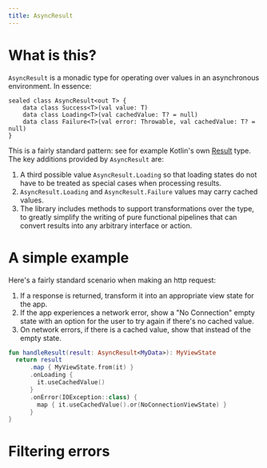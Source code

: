 ```yaml
---
title: AsyncResult
---
```


# What is this?

`AsyncResult` is a monadic type for operating over values in an asynchronous environment. In essence:

```
sealed class AsyncResult<out T> {
    data class Success<T>(val value: T)
    data class Loading<T>(val cachedValue: T? = null)
    data class Failure<T>(val error: Throwable, val cachedValue: T? = null)
}
```

This is a fairly standard pattern: see for example Kotlin's own [Result](https://kotlinlang.org/api/latest/jvm/stdlib/kotlin/-result/index.html) type. The key additions provided by `AsyncResult` are:

1. A third possible value `AsyncResult.Loading` so that loading states do not have to be treated as special cases when processing results.
2. `AsyncResult.Loading` and `AsyncResult.Failure` values may carry cached values.
3. The library includes methods to support transformations over the type, to greatly simplify the writing of pure functional pipelines that can convert results into any arbitrary interface or action.

# A simple example
Here's a fairly standard scenario when making an http request:

1. If a response is returned, transform it into an appropriate view state for the app.
2. If the app experiences a network error, show a "No Connection" empty state with an option for the user to try again if there's no cached value.
3. On network errors, if there is a cached value, show that instead of the empty state.

```kotlin
fun handleResult(result: AsyncResult<MyData>): MyViewState
  return result
      .map { MyViewState.from(it) }
      .onLoading {
        it.useCachedValue()
      }
      .onError(IOException::class) {
        map { it.useCachedValue().or(NoConnectionViewState) }
      }
}
```

# Filtering errors
